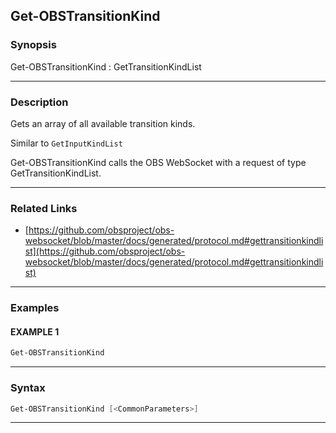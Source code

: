 Get-OBSTransitionKind
---------------------
### Synopsis
Get-OBSTransitionKind : GetTransitionKindList

---
### Description

Gets an array of all available transition kinds.

Similar to `GetInputKindList`


Get-OBSTransitionKind calls the OBS WebSocket with a request of type GetTransitionKindList.

---
### Related Links
* [https://github.com/obsproject/obs-websocket/blob/master/docs/generated/protocol.md#gettransitionkindlist](https://github.com/obsproject/obs-websocket/blob/master/docs/generated/protocol.md#gettransitionkindlist)



---
### Examples
#### EXAMPLE 1
```PowerShell
Get-OBSTransitionKind
```

---
### Syntax
```PowerShell
Get-OBSTransitionKind [<CommonParameters>]
```
---
